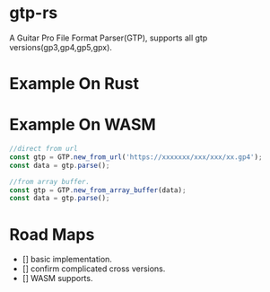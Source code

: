# gtp-rs
A Guitar Pro File Format Parser(GTP), supports all gtp versions(gp3,gp4,gp5,gpx).


# Example On Rust


# Example On WASM

```javascript
//direct from url
const gtp = GTP.new_from_url('https://xxxxxxx/xxx/xxx/xx.gp4');
const data = gtp.parse();    

//from array buffer.
const gtp = GTP.new_from_array_buffer(data);
const data = gtp.parse(); 
```

# Road Maps

- [] basic implementation.
- [] confirm complicated cross versions.
- [] WASM supports.
